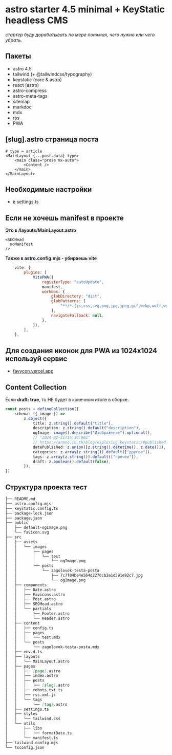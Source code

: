 # astro starter 4.5 minimal + KeyStatic headless CMS

_стартер буду дорабатывать по мере понимая, чего нужно или чего убрать._

## Пакеты

- astro 4.5
- tailwind (+ @tailwindcss/typography)
- keystatic (core & astro)
- react (astro)
- astro-compress
- astro-meta-tags
- sitemap
- markdoc
- mdx
- rss
- PWA

## [slug].astro страница поста

```astro
# type = article
<MainLayout {...post.data} type>
	<main class="prose mx-auto">
		<Content />
	</main>
</MainLayout>
```

## Необходимые настройки

- в settings.ts

## Если не хочешь manifest в проекте

**Это в /layouts/MainLayout.astro**

```astro
<SEOHead
  noManifest
/>
```

**Также в astro.config.mjs - убираешь vite**

```mjs
	vite: {
		plugins: [
			VitePWA({
				registerType: "autoUpdate",
				manifest,
				workbox: {
					globDirectory: "dist",
					globPatterns: [
						"**/*.{js,css,svg,png,jpg,jpeg,gif,webp,woff,woff2,ttf,eot,ico}",
					],
					navigateFallback: null,
				},
			}),
		],
	},
```

## Для создания иконок для PWA из 1024x1024 используй сервис

- [favycon.vercel.app](https://favycon.vercel.app/)

## Content Collection

Если **draft: true**, то НЕ будет в конечном итоге в сборке.

```ts
const posts = defineCollection({
	schema: ({ image }) =>
		z.object({
			title: z.string().default("title"),
			description: z.string().default("description"),
			ogImage: image().describe("Изображение").optional(),
			// "2024-02-21T15:30:00Z"
			// https://armno.in.th/blog/exploring-keystatic/#published-date-field
			datePublished: z.union([z.string().datetime(), z.date()]),
			categories: z.array(z.string()).default(["другое"]),
			tags: z.array(z.string()).default(["прочее"]),
			draft: z.boolean().default(false),
		}),
})
```

## Структура проекта тест

```md
├── README.md
├── astro.config.mjs
├── keystatic.config.ts
├── package-lock.json
├── package.json
├── public
│   ├── default-ogImage.png
│   └── favicon.svg
├── src
│   ├── assets
│   │   └── images
│   │       ├── pages
│   │       │   └── test
│   │       │       └── ogImage.png
│   │       └── posts
│   │           └── zagolovok-testa-posta
│   │               ├── 7c7f04be4e564d2270cb2e1d591e92c7.jpg
│   │               └── ogImage.png
│   ├── components
│   │   ├── Date.astro
│   │   ├── Favicons.astro
│   │   ├── Post.astro
│   │   ├── SEOHead.astro
│   │   └── partials
│   │       ├── Footer.astro
│   │       └── Header.astro
│   ├── content
│   │   ├── config.ts
│   │   ├── pages
│   │   │   └── test.mdx
│   │   └── posts
│   │       └── zagolovok-testa-posta.mdx
│   ├── env.d.ts
│   ├── layouts
│   │   └── MainLayout.astro
│   ├── pages
│   │   ├── [page].astro
│   │   ├── index.astro
│   │   ├── posts
│   │   │   └── [slug].astro
│   │   ├── robots.txt.ts
│   │   ├── rss.xml.js
│   │   └── tags
│   │       └── [tag].astro
│   ├── settings.ts
│   ├── styles
│   │   └── tailwind.css
│   └── utils
│       ├── libs
│       │   └── formatDate.ts
│       └── manifest.ts
├── tailwind.config.mjs
└── tsconfig.json
```
